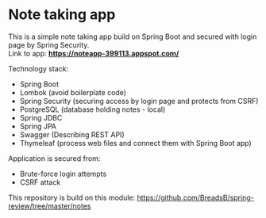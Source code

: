 # Note taking app
This is a simple note taking app build on Spring Boot and secured with login page by Spring Security.<br>
Link to app: **https://noteapp-399113.appspot.com/**

Technology stack:
- Spring Boot
- Lombok (avoid boilerplate code)
- Spring Security (securing access by login page and protects from CSRF)
- PostgreSQL (database holding notes - local)
- Spring JDBC
- Spring JPA
- Swagger (Describing REST API)
- Thymeleaf (process web files and connect them with Spring Boot app)

Application is secured from:
- Brute-force login attempts
- CSRF attack

This repository is build on this module: https://github.com/BreadsB/spring-review/tree/master/notes
